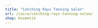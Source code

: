 ```yaml
---
title: "Catching Rays Tanning Salon"
url: /cairo/catching-rays-tanning-salon/
shop: Kosmetik
---
```

